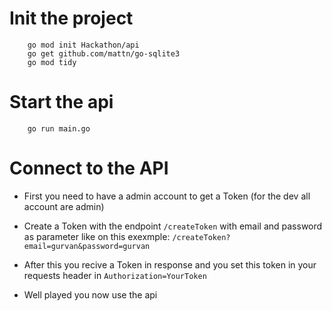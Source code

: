 # Init the project 
```sh-session
    go mod init Hackathon/api
    go get github.com/mattn/go-sqlite3
    go mod tidy
```

# Start the api 
```sh-session
    go run main.go
```

# Connect to the API 

- First you need to have a admin account to get a Token (for the dev all account are admin)

- Create a Token with the endpoint ```/createToken``` with email and password as parameter like on this exexmple: ```/createToken?email=gurvan&password=gurvan```

- After this you recive a Token in response and you set this token in your requests header in ```Authorization=YourToken```

- Well played you now use the api